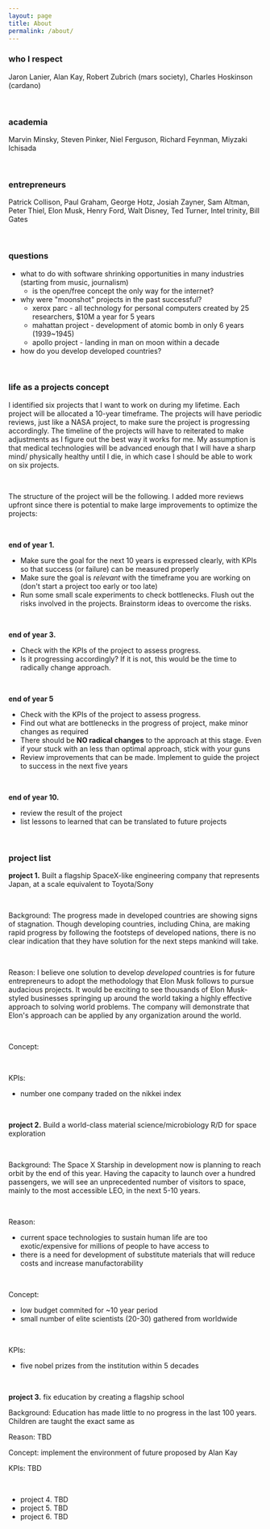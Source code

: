 ```yaml
---
layout: page
title: About
permalink: /about/
---
```


### who I respect 
 Jaron Lanier, Alan Kay, Robert Zubrich (mars society), Charles Hoskinson (cardano)

&nbsp;

### academia
 Marvin Minsky, Steven Pinker, Niel Ferguson, Richard Feynman, Miyzaki Ichisada

&nbsp;

### entrepreneurs
 Patrick Collison, Paul Graham, George Hotz, Josiah Zayner, Sam Altman, Peter Thiel, Elon Musk, Henry Ford, Walt Disney, Ted Turner, Intel trinity, Bill Gates 

&nbsp;

### questions
- what to do with software shrinking opportunities in many industries (starting from music, journalism) 
    - is the open/free concept the only way for the internet?
- why were "moonshot" projects in the past successful?
    - xerox parc - all technology for personal computers created by 25 researchers, $10M a year for 5 years 
    - mahattan project - development of atomic bomb in only 6 years (1939~1945) 
    - apollo project - landing in man on moon within a decade
- how do you develop developed countries?


&nbsp;
### life as a projects concept 
I identified six projects that I want to work on during my lifetime. Each project will be allocated a 10-year timeframe. The projects will have periodic reviews, just like a NASA project, to make sure the project is progressing accordingly. The timeline of the projects will have to reiterated to make adjustments as I figure out the best way it works for me. My assumption is that medical technologies will be advanced enough that I will have a sharp mind/ physically healthy until I die, in which case I should be able to work on six projects. 

&nbsp;

The structure of the project will be the following. I added more reviews upfront since there is potential to make large improvements to optimize the projects:  

&nbsp;

**end of year 1.** 
- Make sure the goal for the next 10 years is expressed clearly, with KPIs so that success (or failure) can be measured properly
- Make sure the goal is *relevant* with the timeframe you are working on (don't start a project too early or too late)
- Run some small scale experiments to check bottlenecks. Flush out the risks involved in the projects. Brainstorm ideas to overcome the risks. 

&nbsp;

**end of year 3.**
- Check with the KPIs of the project to assess progress.
- Is it progressing accordingly? If it is not, this would be the time to radically change approach. 

&nbsp;

**end of year 5**
- Check with the KPIs of the project to assess progress.
- Find out what are bottlenecks in the progress of project, make minor changes as required
- There should be **NO radical changes** to the approach at this stage. Even if your stuck with an less than optimal approach, stick with your guns
- Review improvements that can be made. Implement to guide the project to success in the next five years

&nbsp;

**end of year 10.** 
- review the result of the project
- list lessons to learned that can be translated to future projects

&nbsp;

### project list

**project 1.** 
Built a flagship SpaceX-like engineering company that represents Japan, at a scale equivalent to Toyota/Sony

&nbsp;

Background:
 The progress made in developed countries are showing signs of stagnation. Though developing countries, including China, are making rapid progress by following the footsteps of developed nations, there is no clear indication that they have solution for the next steps mankind will take. 

&nbsp;

Reason:
 I believe one solution to develop *developed* countries is for future entrepreneurs to adopt the methodology that Elon Musk follows to pursue audacious projects. It would be exciting to see thousands of Elon Musk-styled businesses springing up around the world taking a highly effective approach to solving world problems. The company will demonstrate that Elon's approach can be applied by any organization around the world. 

&nbsp;

Concept: 

&nbsp;

KPIs: 
- number one company traded on the nikkei index

&nbsp;

**project 2.** 
Build a world-class material science/microbiology R/D for space exploration 

&nbsp;

Background: 
The Space X Starship in development now is planning to reach orbit by the end of this year. Having the capacity to launch over a hundred passengers, we will see an unprecedented number of visitors to space, mainly to the most accessible LEO, in the next 5-10 years. 

&nbsp;

Reason: 
- current space technologies to sustain human life are too exotic/expensive for millions of people to have access to
- there is a need for development of substitute materials that will reduce costs and increase manufactorability 

&nbsp;

Concept: 
- low budget commited for ~10 year period
- small number of elite scientists (20-30) gathered from worldwide 

&nbsp;

KPIs:
- five nobel prizes from the institution within 5 decades 

&nbsp;

**project 3.** fix education by creating a flagship school 

Background:
Education has made little to no progress in the last 100 years. Children are taught the exact same as 

Reason:
TBD

Concept: 
implement the environment of future proposed by Alan Kay

KPIs:
TBD

&nbsp;

- project 4. TBD
- project 5. TBD
- project 6. TBD